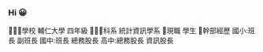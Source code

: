 ### Hi 😀
👩🏻‍🎓學校
輔仁大學 四年級
👩🏻‍🏫科系
統計資訊學系
💛現職
學生
📌幹部經歷
國小:班長 副班長
國中:班長 總務股長
高中:總務股長 資訊股長


<!--
**ctu107/ctu107** is a ✨ _special_ ✨ repository because its `README.md` (this file) appears on your GitHub profile.

Here are some ideas to get you started:

- 🔭 I’m currently working on ...
- 🌱 I’m currently learning ...
- 👯 I’m looking to collaborate on ...
- 🤔 I’m looking for help with ...
- 💬 Ask me about ...
- 📫 How to reach me: ...
- 😄 Pronouns: ...
- ⚡ Fun fact: ...
-->

